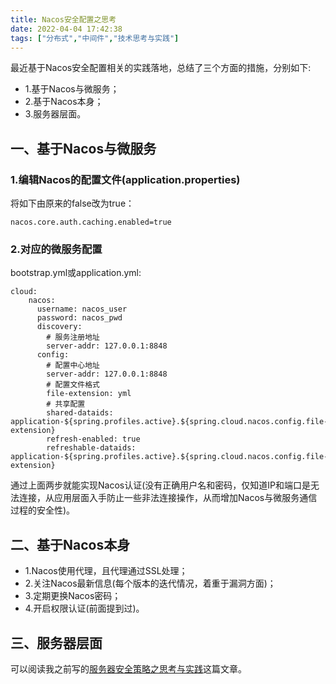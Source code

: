 ```yaml
---
title: Nacos安全配置之思考
date: 2022-04-04 17:42:38
tags: ["分布式","中间件","技术思考与实践"]
---
```


最近基于Nacos安全配置相关的实践落地，总结了三个方面的措施，分别如下:

- 1.基于Nacos与微服务；
- 2.基于Nacos本身；
- 3.服务器层面。

<!--more-->

## 一、基于Nacos与微服务

### 1.编辑Nacos的配置文件(application.properties)
将如下由原来的false改为true：
```
nacos.core.auth.caching.enabled=true

```

### 2.对应的微服务配置
bootstrap.yml或application.yml:
```
cloud:
    nacos:
      username: nacos_user
      password: nacos_pwd
      discovery:
        # 服务注册地址
        server-addr: 127.0.0.1:8848
      config:
        # 配置中心地址
        server-addr: 127.0.0.1:8848
        # 配置文件格式
        file-extension: yml
        # 共享配置
        shared-dataids: application-${spring.profiles.active}.${spring.cloud.nacos.config.file-extension}
        refresh-enabled: true
        refreshable-dataids: application-${spring.profiles.active}.${spring.cloud.nacos.config.file-extension}

```

通过上面两步就能实现Nacos认证(没有正确用户名和密码，仅知道IP和端口是无法连接，从应用层面入手防止一些非法连接操作，从而增加Nacos与微服务通信过程的安全性)。


## 二、基于Nacos本身
- 1.Nacos使用代理，且代理通过SSL处理；
- 2.关注Nacos最新信息(每个版本的迭代情况，着重于漏洞方面)；
- 3.定期更换Nacos密码；
- 4.开启权限认证(前面提到过)。


## 三、服务器层面
可以阅读我之前写的[服务器安全策略之思考与实践](https://youcongtech.com/2021/07/16/%E6%9C%8D%E5%8A%A1%E5%99%A8%E5%AE%89%E5%85%A8%E7%AD%96%E7%95%A5%E4%B9%8B%E6%80%9D%E8%80%83%E4%B8%8E%E5%AE%9E%E8%B7%B5/)这篇文章。